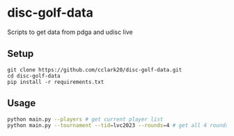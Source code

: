 # disc-golf-data
Scripts to get data from pdga and udisc live

## Setup
```
git clone https://github.com/cclark20/disc-golf-data.git
cd disc-golf-data
pip install -r requirements.txt
```

## Usage
```bash
python main.py --players # get current player list
python main.py --tournament --tid=lvc2023 --rounds=4 # get all 4 rounds of 2023 LVC
```
